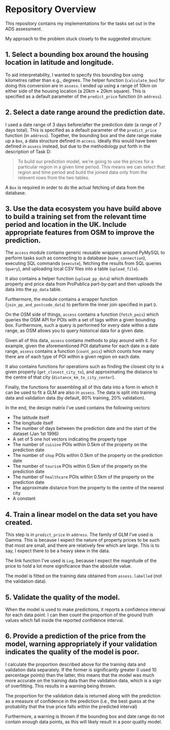 # Repository Overview

This repository contains my implementations for the tasks set out in the ADS assessment.

My approach to the problem stuck closely to the suggested structure:

## 1. Select a bounding box around the housing location in latitude and longitude.

To aid interpretability, I wanted to specify this bounding box using kilometres rather than e.g., degrees. The helper function (`calculate_box`) for doing this conversion are in `assess`. I ended up using a range of 10km on either side of the housing location (a 20km $\times$ 20km square). This is specified as a default parameter of the `predict_price` function (in `address`).

## 2. Select a date range around the prediction date.

I used a date range of 3 days before/after the prediction date (a range of 7 days total). This is specified as a default parameter of the `predict_price` function (in `address`). Together, the bounding box and the date range make up a `Box`, a data structure defined in `access`. Ideally this would have been defined in `assess` instead, but due to the methodology put forth in the description of Task D:

> To build our prediction model, we're going to use the prices for a particular region in a given time period. This means we can select that region and time period and build the joined data only from the relevent rows from the two tables.

A `Box` is required in order to do the actual fetching of data from the database.

## 3. Use the data ecosystem you have build above to build a training set from the relevant time period and location in the UK. Include appropriate features from OSM to improve the prediction.

The `access` module contains generic reusable wrappers around PyMySQL to perform tasks such as connecting to a database (`make_connection`), executing SQL commands (`execute`), fetching the results from SQL queries (`query`), and uploading local CSV files into a table (`upload_file`).

It also contains a helper function (`upload_pp_data`) which downloads property and price data from ProPublica part-by-part and then uploads the data into the `pp_data` table.

Furthermore, the module contains a wrapper function (`join_pp_and_postcode_data`) to perform the inner join specified in part `D`.

On the OSM side of things, `access` contains a function (`fetch_pois`) which queries the OSM API for POIs with a set of tags within a given bounding box. Furthermore, such a query is performed for every date within a date range, as OSM allows you to query historical data for a given date.

Given all of this data, `assess` contains methods to play around with it. For example, given the aforementioned POI dataframe for each date in a date range, `assess` contains a function (`count_pois`) which counts how many there are of each type of POI within a given region on each date.

It also contains functions for operations such as finding the closest city to a given property (`get_closest_city_to`), and approximating the distance to the centre of that city (`distance_km_to_city_center`).

Finally, the functions for assembling all of this data into a form in which it can be used to fit a GLM are also in `assess`. The data is split into training data and validation data (by default, 80% training, 20% validation).

In the end, the design matrix I've used contains the following vectors:

 - The latitude itself
 - The longitude itself
 - The number of days between the prediction date and the start of the dataset (Jan 1st 1996)
 - A set of 5 one hot vectors indicating the property type
 - The number of `cuisine` POIs within 0.5km of the property on the prediction date
 - The number of `shop` POIs within 0.5km of the property on the prediction date
 - The number of `tourism` POIs within 0.5km of the property on the prediction date
 - The number of `healthcare` POIs within 0.5km of the property on the prediction date
 - The approximate distance from the property to the centre of the nearest city
 - A constant

## 4. Train a linear model on the data set you have created.

This step is in `predict_price` in `address`. The family of GLM I've used is Gamma. This is because I expect the nature of property prices to be such that most are small, and there are relatively few which are large. This is to say, I expect there to be a heavy skew in the data.

The link function I've used is `Log`, because I expect the magnitude of the price to hold a lot more significance than the absolute value.

The model is fitted on the training data obtained from `assess.labelled` (not the validation data).

## 5. Validate the quality of the model.

When the model is used to make predictions, it reports a confidence interval for each data point. I can then count the proportion of the ground truth values which fall inside the reported confidence interval.

## 6. Provide a prediction of the price from the model, warning appropriately if your validation indicates the quality of the model is poor.

I calculate the proportion described above for the training data and validation data separately. If the former is significantly greater (I used 10 percentage points) than the latter, this means that the model was much more accurate on the training data than the validation data, which is a sign of overfitting. This results in a warning being thrown.

The proportion for the validation data is returned along with the prediction as a measure of confidence in the prediction (i.e., the best guess at the probability that the true price falls within the predicted interval)

Furthermore, a warning is thrown if the bounding box and date range do not contain enough data points, as this will likely result in a poor quality model.
